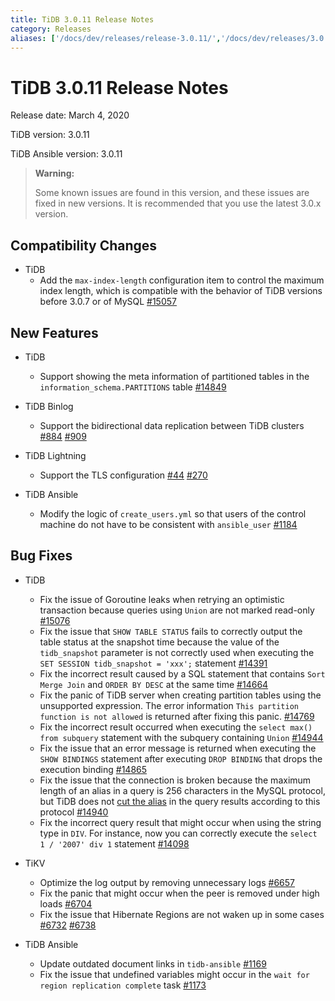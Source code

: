 ```yaml
---
title: TiDB 3.0.11 Release Notes
category: Releases
aliases: ['/docs/dev/releases/release-3.0.11/','/docs/dev/releases/3.0.11/']
---
```


# TiDB 3.0.11 Release Notes

Release date: March 4, 2020

TiDB version: 3.0.11

TiDB Ansible version: 3.0.11

> **Warning:**
>
> Some known issues are found in this version, and these issues are fixed in new versions. It is recommended that you use the latest 3.0.x version.

## Compatibility Changes

* TiDB
    + Add the `max-index-length` configuration item to control the maximum index length, which is compatible with the behavior of TiDB versions before 3.0.7 or of MySQL [#15057](https://github.com/pingcap/tidb/pull/15057)

## New Features

* TiDB
    + Support showing the meta information of partitioned tables in the `information_schema.PARTITIONS` table [#14849](https://github.com/pingcap/tidb/pull/14849)

* TiDB Binlog
    + Support the bidirectional data replication between TiDB clusters [#884](https://github.com/pingcap/tidb-binlog/pull/884) [#909](https://github.com/pingcap/tidb-binlog/pull/909)

* TiDB Lightning
    + Support the TLS configuration [#44](https://github.com/tikv/importer/pull/44) [#270](https://github.com/pingcap/tidb-lightning/pull/270)

* TiDB Ansible
    + Modify the logic of `create_users.yml` so that users of the control machine do not have to be consistent with `ansible_user` [#1184](https://github.com/pingcap/tidb-ansible/pull/1184)

## Bug Fixes

* TiDB
    + Fix the issue of Goroutine leaks when retrying an optimistic transaction because queries using `Union` are not marked read-only [#15076](https://github.com/pingcap/tidb/pull/15076)
    + Fix the issue that `SHOW TABLE STATUS` fails to correctly output the table status at the snapshot time because the value of the `tidb_snapshot` parameter is not correctly used when executing the `SET SESSION tidb_snapshot = 'xxx';` statement [#14391](https://github.com/pingcap/tidb/pull/14391)
    + Fix the incorrect result caused by a SQL statement that contains `Sort Merge Join` and `ORDER BY DESC` at the same time [#14664](https://github.com/pingcap/tidb/pull/14664)
    + Fix the panic of  TiDB server when creating partition tables using the unsupported expression. The error information `This partition function is not allowed` is returned after fixing this panic. [#14769](https://github.com/pingcap/tidb/pull/14769)
    + Fix the incorrect result occurred when executing the `select max() from subquery` statement with the subquery containing `Union` [#14944](https://github.com/pingcap/tidb/pull/14944)
    + Fix the issue that an error message is returned when executing the `SHOW BINDINGS` statement after executing `DROP BINDING` that drops the execution binding [#14865](https://github.com/pingcap/tidb/pull/14865)
    + Fix the issue that the connection is broken because the maximum length of an alias in a query is 256 characters in the MySQL protocol, but TiDB does not [cut the alias](https://dev.mysql.com/doc/refman/8.0/en/identifier-length.html) in the query results according to this protocol [#14940](https://github.com/pingcap/tidb/pull/14940)
    + Fix the incorrect query result that might occur when using the string type in `DIV`. For instance, now you can correctly execute the `select 1 / '2007' div 1` statement [#14098](https://github.com/pingcap/tidb/pull/14098)

* TiKV
    + Optimize the log output by removing unnecessary logs [#6657](https://github.com/tikv/tikv/pull/6657)
    + Fix the panic that might occur when the peer is removed under high loads [#6704](https://github.com/tikv/tikv/pull/6704)
    + Fix the issue that Hibernate Regions are not waken up in some cases [#6732](https://github.com/tikv/tikv/pull/6732) [#6738](https://github.com/tikv/tikv/pull/6738)

* TiDB Ansible
    + Update outdated document links in `tidb-ansible` [#1169](https://github.com/pingcap/tidb-ansible/pull/1169)
    + Fix the issue that undefined variables might occur in the `wait for region replication complete` task [#1173](https://github.com/pingcap/tidb-ansible/pull/1173)
